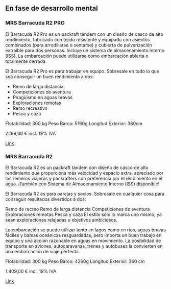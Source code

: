 ## En fase de desarrollo mental

### MRS Barracuda R2 PRO
El Barracuda R2 Pro es un packraft tándem con un diseño de casco de alto rendimiento, fabricado con tejido resistente y equipado con asientos combinados (para arrodillarse o sentarse) y cubierta de pulverización extraíble para dos personas. Incluye un sistema de almacenamiento interno (ISS). La embarcación puede utilizarse como embarcación abierta o totalmente cerrada.

El Barracuda R2 Pro es para trabajar en equipo. Sobresale en todo lo que sea conseguir un buen rendimiento a dos:
* Remo de larga distancia
* Competiciones de aventura 
* Piragüismo en aguas bravas
* Exploraciones remotas
* Remo recreativo
* Pesca y caza

Flotabilidad: 300 kg
Peso Barco: 5160g
Longitud Exterior: 360cm

2.199,00 € incl. 19% IVA

[Link](https://www.packrafting-store.de/mrs-barracuda-r2-pro_3)

### MRS Barracuda R2
El Barracuda R2 es un packraft tándem con diseño de casco de alto rendimiento que proporciona más velocidad y espacio extra, apreciado por los remeros viajeros y packrafters con preferencia por el rendimiento en el agua. ¡También con Sistema de Almacenamiento Interno (ISS) disponible!

El Barracuda R2 es para parejas y socios. Sobresale en cualquier cosa para conseguir resultados divertidos a dos:

Remo de recreo
Remo de larga distancia
Competiciones de aventura 
Exploraciones remotas
Pesca y caza
El estilo sólo lo marca uno mismo, ya sean exploraciones relajadas u objetivos ambiciosos.

La embarcación se puede utilizar tanto en lagos como en ríos, aguas bravas fáciles y bahías oceánicas resguardadas, pero importa un buen trabajo en equipo y una acción razonable en aguas en movimiento. La posibilidad de transporte en aviones, autocaravanas, trenes y autobuses la convierten en una embarcación de viaje perfecta.

Flotabilidad: 300 kg
Peso Barco: 4260g
Longitud Exterior: 360 cm

1.409,00 € incl. 19% IVA

[Link](https://www.packrafting-store.de/mrs-barracuda-r2_1)